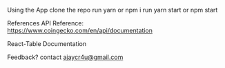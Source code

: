 



Using the App
clone the repo
run yarn or npm i
run yarn start or npm start


References
API Reference: https://www.coingecko.com/en/api/documentation


React-Table Documentation

Feedback?
contact ajaycr4u@gmail.com
